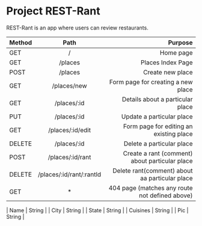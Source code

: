# Project REST-Rant

REST-Rant is an app where users can review restaurants.

| Method        | Path                     | Purpose                                            |
| ------------- |:-------------:           | -----:                                             |
| GET           | /                        | Home page                                          |
| GET           | /places                  | Places Index Page                                  |
| POST          | /places                  | Create new place                                   |
| GET           | /places/new              | Form page for creating a new place                 |
| GET           | /places/:id              | Details about a particular place                   |
| PUT           | /places/:id              | Update a particular place                          |
| GET           | /places/:id/edit         | Form page for editing an existing place            |
| DELETE        | /places/:id              | Delete a particular place                          |
| POST          | /places/:id/rant         | Create a rant (comment) about particular place     |
| DELETE        | /places/:id/rant/:rantld | Delete rant(comment) about aa particular place     |
| GET           | *                        | 404 page (matches any route not defined above)     |


| Name     | String |
| City     | String |
| State    | String |
| Cuisines | String |
| Pic      | String |
